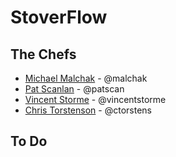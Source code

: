 # StoverFlow

## The Chefs

- [Michael Malchak](https://github.com/malchak)  - @malchak
- [Pat Scanlan](https://github.com/patscan)      - @patscan
- [Vincent Storme](https://github.com/vincentstorme)   - @vincentstorme
- [Chris Torstenson](https://github.com/ctorstens) - @ctorstens

## To Do

